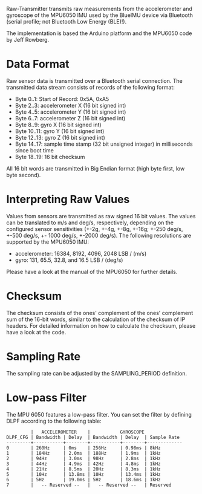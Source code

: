 Raw-Transmitter transmits raw measurements from the accelerometer and gyroscope of the MPU6050 IMU used by the BlueIMU device via Bluetooth (serial profile; not Bluetooth Low Energy (BLE)!). 

The implementation is based the Arduino platform and the MPU6050 code by Jeff Rowberg.

# Data Format

Raw sensor data is transmitted over a Bluetooth serial connection. The transmitted data stream consists of records of the following format:

* Byte 0..1: Start of Record: 0x5A, 0xA5
* Byte 2..3: accelerometer X (16 bit signed int)  
* Byte 4..5: accelerometer Y (16 bit signed int)
* Byte 6..7: accelerometer Z (16 bit signed int)
* Byte 8..9: gyro X (16 bit signed int)
* Byte 10..11: gyro Y (16 bit signed int)
* Byte 12..13: gyro Z (16 bit signed int)
* Byte 14..17: sample time stamp (32 bit unsigned integer) in milliseconds since boot time
* Byte 18..19: 16 bit checksum

All 16 bit words are transmitted in Big Endian format (high byte first, low byte second). 

# Interpreting Raw Values

Values from sensors are transmitted as raw signed 16 bit values. The values can be translated to m/s and deg/s, respectively, depending on the configured sensor sensitivities (+-2g, +-4g, +-8g, +-16g; +-250 deg/s, +-500 deg/s, +- 1000 deg/s, +-2000 deg/s). The following resolutions are supported by the MPU6050 IMU:

* accelerometer: 16384, 8192, 4096, 2048 LSB / (m/s)
* gyro: 131, 65.5, 32.8, and 16.5 LSB / (deg/s) 

Please have a look at the manual of the MPU6050 for further details.

# Checksum 

The checksum consists of the ones' complement of the ones' complement sum of the 16-bit words, similar to the calculation of the checksum of IP headers. For detailed information on how to calculate the checksum, please have a look at the code. 

# Sampling Rate

The sampling rate can be adjusted by the SAMPLING_PERIOD definition.

# Low-pass Filter

The MPU 6050 features a low-pass filter. You can set the filter by defining DLPF according to the following table:

             |   ACCELEROMETER    |           GYROSCOPE
    DLPF_CFG | Bandwidth | Delay  | Bandwidth | Delay  | Sample Rate
    ---------+-----------+--------+-----------+--------+-------------
    0        | 260Hz     | 0ms    | 256Hz     | 0.98ms | 8kHz
    1        | 184Hz     | 2.0ms  | 188Hz     | 1.9ms  | 1kHz
    2        | 94Hz      | 3.0ms  | 98Hz      | 2.8ms  | 1kHz
    3        | 44Hz      | 4.9ms  | 42Hz      | 4.8ms  | 1kHz
    4        | 21Hz      | 8.5ms  | 20Hz      | 8.3ms  | 1kHz
    5        | 10Hz      | 13.8ms | 10Hz      | 13.4ms | 1kHz
    6        | 5Hz       | 19.0ms | 5Hz       | 18.6ms | 1kHz
    7        |   -- Reserved --   |   -- Reserved --   | Reserved

